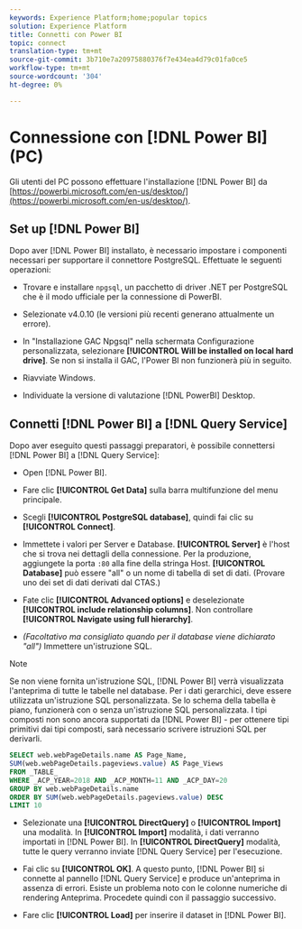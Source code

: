 ```yaml
---
keywords: Experience Platform;home;popular topics
solution: Experience Platform
title: Connetti con Power BI
topic: connect
translation-type: tm+mt
source-git-commit: 3b710e7a20975880376f7e434ea4d79c01fa0ce5
workflow-type: tm+mt
source-wordcount: '304'
ht-degree: 0%

---
```



# Connessione con [!DNL Power BI] (PC)

Gli utenti del PC possono effettuare l&#39;installazione [!DNL Power BI] da [https://powerbi.microsoft.com/en-us/desktop/](https://powerbi.microsoft.com/en-us/desktop/).

## Set up [!DNL Power BI]

Dopo aver [!DNL Power BI] installato, è necessario impostare i componenti necessari per supportare il connettore PostgreSQL. Effettuate le seguenti operazioni:

- Trovare e installare `npgsql`, un pacchetto di driver .NET per PostgreSQL che è il modo ufficiale per la connessione di PowerBI.

- Selezionate v4.0.10 (le versioni più recenti generano attualmente un errore).

- In &quot;Installazione GAC Npgsql&quot; nella schermata Configurazione personalizzata, selezionare **[!UICONTROL Will be installed on local hard drive]**. Se non si installa il GAC, l&#39;Power BI non funzionerà più in seguito.

- Riavviate Windows.

- Individuate la versione di valutazione [!DNL PowerBI] Desktop.

## Connetti [!DNL Power BI] a [!DNL Query Service]

Dopo aver eseguito questi passaggi preparatori, è possibile connettersi [!DNL Power BI] a [!DNL Query Service]:

- Open [!DNL Power BI].

- Fare clic **[!UICONTROL Get Data]** sulla barra multifunzione del menu principale.

- Scegli **[!UICONTROL PostgreSQL database]**, quindi fai clic su **[!UICONTROL Connect]**.

- Immettete i valori per Server e Database. **[!UICONTROL Server]** è l&#39;host che si trova nei dettagli della connessione. Per la produzione, aggiungete la porta `:80` alla fine della stringa Host. **[!UICONTROL Database]** può essere &quot;all&quot; o un nome di tabella di set di dati. (Provare uno dei set di dati derivati dal CTAS.)

- Fate clic **[!UICONTROL Advanced options]** e deselezionate **[!UICONTROL include relationship columns]**. Non controllare **[!UICONTROL Navigate using full hierarchy]**.

- *(Facoltativo ma consigliato quando per il database viene dichiarato &quot;all&quot;)* Immettere un&#39;istruzione SQL.

>[!NOTE]
>
>Se non viene fornita un&#39;istruzione SQL, [!DNL Power BI] verrà visualizzata l&#39;anteprima di tutte le tabelle nel database. Per i dati gerarchici, deve essere utilizzata un&#39;istruzione SQL personalizzata. Se lo schema della tabella è piano, funzionerà con o senza un&#39;istruzione SQL personalizzata. I tipi composti non sono ancora supportati da [!DNL Power BI] - per ottenere tipi primitivi dai tipi composti, sarà necessario scrivere istruzioni SQL per derivarli.

```sql
SELECT web.webPageDetails.name AS Page_Name, 
SUM(web.webPageDetails.pageviews.value) AS Page_Views 
FROM _TABLE_ 
WHERE _ACP_YEAR=2018 AND _ACP_MONTH=11 AND _ACP_DAY=20 
GROUP BY web.webPageDetails.name 
ORDER BY SUM(web.webPageDetails.pageviews.value) DESC 
LIMIT 10
```

- Selezionate una **[!UICONTROL DirectQuery]** o **[!UICONTROL Import]** una modalità. In **[!UICONTROL Import]** modalità, i dati verranno importati in [!DNL Power BI]. In **[!UICONTROL DirectQuery]** modalità, tutte le query verranno inviate [!DNL Query Service] per l&#39;esecuzione.

- Fai clic su **[!UICONTROL OK]**. A questo punto, [!DNL Power BI] si connette al pannello [!DNL Query Service] e produce un&#39;anteprima in assenza di errori. Esiste un problema noto con le colonne numeriche di rendering Anteprima. Procedete quindi con il passaggio successivo.

- Fare clic **[!UICONTROL Load]** per inserire il dataset in [!DNL Power BI].
